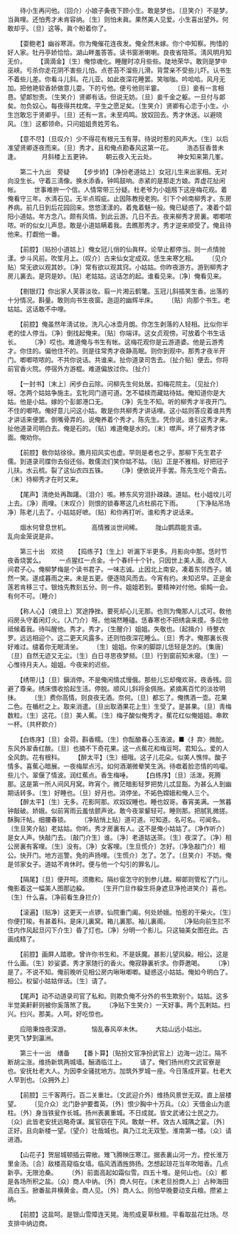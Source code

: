 <!-- { "loadSidebar": true } -->
　　待小生再问他。〔回介〕小娘子夤夜下顾小生。敢是梦也。〔旦笑介〕不是梦。当眞哩。还怕秀才未肯容纳。〔生〕则怕未眞。果然美人见爱。小生喜出望外。何敢却乎。〔旦〕这等。眞个盼着你了。 

　　【耍鲍老】幽谷寒涯。你为俺催花连夜发。俺全然未嫁。你个中知察。拘惜的好人家。牡丹亭娇恰恰。湖山畔羞答答。读书窗淅喇喇。良夜省陪茶。淸风明月知无价。 
　　【滴滴金】〔生〕俺惊魂化。睡醒时凉月些些。陡地荣华。敢则是梦中巫峡。亏杀你走花阴不害些儿怕。点苍苔不溜些儿滑。背萱亲不受些儿吓。认书生不着些儿差。你看斗儿斜。花儿亚。如此夜深花睡罢。笑咖咖。吟哈哈。风月无加。把他艳软香娇做意儿耍。下的亏他。便亏他则半霎。 
　　〔旦〕妾有一言相恳。望郞恕责。〔生笑介〕贤卿有话。但说无妨。〔旦〕妾千金之躯。一旦付与郞矣。勿负奴心。每夜得共枕席。平生之愿足矣。〔生笑介〕贤卿有心恋于小生。小生岂敢忘于贤卿乎。〔旦〕还有一言。未至鸡鸣。放奴回去。秀才休送。以避晓风。〔生〕这都领命。只问姐姐贵姓芳名。 

　　【意不尽】〔旦叹介〕少不得花有根元玉有芽。待说时惹的风声大。〔生〕以后准望贤卿逐夜而来。〔旦〕秀才。且和俺点勘春风这第一花。 
　　浩态狂香昔未逢。　　　　月斜楼上五更钟。 
　　朝云夜入无云处。　　　　神女知来第几峯。 

　　第二十九出　旁疑 
　　【步步娇】〔净扮老道姑上〕女冠儿生来出家相。无对向没生长。守着三淸像。换水添香。钟鸣鼓响。赤紧的是那走方娘。弄虚花扯闲帐。 
　　世事难拚一个信。人情常带三分疑。杜老爷为小姐剏下这座梅花观。着俺看守三年。水淸石见。无半点瑕疵。止因陈教授老狗。引下个岭南柳秀才。东房养病。前几日到后花园回来。悠悠漾漾的。着鬼着魅一般。俺已疑惑了。凑着个韶阳小道姑。年方念八。颇有风情。到此云游。几日不去。夜来柳秀才房裏。喞喞哝哝。听的似女儿声息。敢是小道姑瞒着我。去瞧那秀才。秀才逆来顺受了。俺且待他来。打觑他一番。 

　　【前腔】〔贴扮小道姑上〕俺女冠儿俏的仙眞样。论举止都停当。则一点情抛漾。步斗风前。吹笙月上。〔叹介〕古来仙女定成双。恁生来寒乞相。 
　　〔见介贴〕常无欲以观其妙。〔净〕常有欲以观其窍。小姑姑。你昨夜游方。游到柳秀才房儿裏去。是窍是妙。〔贴〕老姑姑。这话怎的起。谁看见来。〔净〕俺看见来。 

　　【剔银灯】你出家人芙蓉淡妆。翦一片湘云鹤氅。玉冠儿斜插笑生香。出落的十分情况。斟量。敢则向书生夜窗。迤逗的幽辉半床。 
　　〔贴〕向那个书生。老姑姑。这话敢不中哩。 

　　【前腔】俺虽然年淸试妆。洗凡心冰壶月朗。你怎生剥落的人轻相。比似你半老的佳人停当。〔净〕倒找起俺来。〔贴〕你端详。这女贞观傍。可放着个书生话长。 
　　〔净〕哎也。难道俺与书生有帐。这梅花观你是云游道婆。他是云游秀才。你住的。偏他住不的。则是往常秀才夜静高眠。则你到观中。那秀才夜半开门。喞喞哝哝的。不共你说话。共谁来。扯你道录司吿去。〔扯介贴〕便去。你将前官香火院。停宿外方游棍。难道偏放过你。〔扯介〕 

　　【一封书】〔末上〕闲步白云除。问柳先生何处居。扣梅花院主。〔见扯介〕呀。怎两个姑姑争施主。玄牝同门道可道。怎不韫椟而藏姑待姑。俺知道你是大姑。他是小姑。嫁的个彭郞港口无。 
　　〔净〕先生不知。听的柳秀才半夜开门。不住的喞哝。俺好意儿问这小姑。敢是你共柳秀才讲话哩。这小姑则答应着谁共秀才讲话来便罢。倒嘴骨弄的。说俺养着个秀才。陈先生。凭你说。谁引这秀才来。扯他道录司明白去。俺是石的。〔贴〕难道俺是水的。〔末〕噤声。坏了柳秀才体面。俺劝你。 

　　【前腔】敎你姑徐徐。撒月招风实也虚。早则是者也之乎。那柳下先生君子儒。到道录司牒你去俗还俗。敢儒流们笑你姑不姑。〔贴〕正是不雅相。好把冠子儿扶。水云梳。裂了这仙衣四五铢。 
　　〔净〕便依说开手罢。陈先生吃个斋去。〔末〕待柳秀才在时又来。 

　　【尾声】淸绝处再踟躇。〔泪介〕咳。糁东风穷泪扑疎疎。道姑。杜小姐坟儿可上去。〔净〕雨哩。〔末叹介〕则恨的锁春寒这几点杜鹃花下雨。 
　　〔下净贴吊场净〕陈老儿去了。小姑姑好嗻。〔贴〕和你再打听。谁和秀才说话来。 

　　烟水何曾息世机。　　　　高情雅淡世间稀。 
　　陇山鹦鹉能言语。　　　　乱向金笼说是非。 

　　第三十出　欢挠 
　　【捣练子】〔生上〕听漏下半更多。月影向中那。恁时节夜香烧罢么。 
　　一点猩红一点金。十个春纤十个针。只因世上美人面。改尽人间君子心。俺柳梦梅是个读书君子。一味志诚。止因北上南安。凑着东邻西子。嫣然一笑。遂成暮雨之来。未是五更。便逐晓风而去。今宵有约。未知迟早。正是金莲若肯移三寸。银烛先教刻五分。则一件。姐姐若到。要精神对付他。偷盹一会。有何不可。〔睡介〕 

　　【称人心】〔魂旦上〕冥途挣挫。要死却心儿无那。也则为俺那人儿忒可。敎他闷房头守着闲灯火。〔入门介〕呀。他端然睡磕。恁春寒也不把绣衾来摸。多应他祗候着我。待叫醒他。秀才。秀才。〔生醒介〕姐姐。失敬也。〔起揖介〕待整衣罗。远远相迎个。这二更天风露多。还则怕夜深花睡么。〔旦〕秀才。俺那裏长夜好难过。缱着你无眠淸坐。 
　　〔生〕姐姐。你来的脚踪儿恁轻是怎的。〔集唐〕〔旦〕自然无迹又无尘。〔生〕白日寻思夜梦频。〔旦〕行到窗前知未寝。〔生〕一心惟待月夫人。姐姐。今夜来的迟些。 

　　【绣带儿】〔旦〕鎭消停。不是俺闲情忒慢俄。那些儿忘却俺欢哥。夜香残。回避了尊亲。绣床偎收拾起生活。停脱。顺风儿斜将金佩拖。紧摘离百忙的淡妆明抹。 
　　〔生〕费你高情。则良夜无酒。奈何。〔旦〕都忘了。俺携酒一壶。花果二色。在楯栏之上。取来消遣。〔旦出取酒果花上生〕生受了。是甚果。〔旦〕靑梅数粒。〔生〕这花。〔旦〕美人蕉。〔生〕梅子酸似俺秀才。蕉花红似俺姐姐。串飮一杯。〔共杯飮介〕 

　　【白练序】〔旦〕金荷。斟香糯。〔生〕你酝酿春心玉液波。■〈扌弃〉微酡。东风外翠香红酦。〔旦〕也摘不下奇花果。这一点蕉花和梅豆呵。君知么。爱的人全风韵。花有根科。 
　　【醉太平】〔生〕细哦。这子儿花朵。似美人憔悴。酸子情多。喜蕉心暗展。一夜梅犀点污。如何酒潮微晕笑生涡。待噷着脸恣情的呜嘬。些儿个。翠偃了情波。润红蕉点。香生梅唾。 
　　【白练序】〔旦〕活泼。死腾那。这是第一所人间风月窝。昨宵个。微茫暗影轻罗把势儿忒显豁。为甚么人到幽期话转多。〔生〕好睡也。〔旦〕好月也。消停坐。不妬色嫦娥和俺人三个。 
　　【醉太平】〔生〕无多。花影阿那。欢奴奴睡也。睡也奴哥。春宵美满。一煞暮钟敲破。娇娥。似前宵雨云羞怯颤声讹。敢今夜翠颦轻可。睡则那。把腻乳微搓。酥胸汗帖。细腰春锁。 
　　〔净贴悄上贴〕道可道。可知道。名可名。可闻名。〔生旦笑介贴〕老姑姑。你听。秀才房裏有人。这不是俺小姑姑了。〔净作听介〕是女人声。快敲门去。〔敲门介生〕谁。〔净〕老道姑送茶。〔生〕夜深了。〔净〕相公房裏有客哩。〔生〕没有。〔净〕女客哩。〔生旦慌介〕怎好。〔净急敲门介〕相公。快开门。地方巡警。免的声扬哩。〔生慌介〕怎了。怎了。〔旦笑介〕不妨。俺是邻家女子。道姑不肯休时。便与他一个勾引的罪名儿。 

　　【隔尾】〔旦〕便开呵。须撒和。隔纱窗怎守的到参儿趖。柳郞则管松了门儿。俺影着这一幅美人图那边躱。 
　　〔生开门旦作躱生将身遮旦净抢进笑介〕喜也。〔生〕什么喜。〔净前看生身拦介〕 

　　【滚遍】〔贴净〕这更天一点锣。仙院重门阖。何处娇娥。怕惹的干柴火。〔生〕你便打睃。有甚着科。是床儿裏窝。箱儿裏那。袖儿裏阁。 
　　〔净贴向前生拦不住内作风起旦闪下介生〕昏了灯也。〔净〕分明一个影儿。只这轴美女图在此。古画成精了。 

　　【前腔】画屛人踏歌。曾许你书生和。不是妖魔。甚影儿望风躱。相公。这是什么画。〔生〕妙娑婆。秀才家随行的香火。俺寂静裏祈求。你莽邀喝。 
　　〔净〕是了。不说不知。俺前晚听见相公房内啾啾喞喞。疑惑这小姑姑。俺如今明白了。相公。权留小姑姑伴话。〔生〕请了。 

　　【尾声】动不动道录司官了私和。则欺负俺不分外的书生欺别个。姑姑。这多半觉美鼾鼾则被你奚落煞了我。 
　　〔净贴下生笑介〕一天好事。两个瓦剌姑。扫兴。扫兴。那美。人呵。好吃惊也。 

　　应陪秉烛夜深游。　　　　恼乱春风卒未休。 
　　大姑山远小姑出。　　　　更凭飞梦到瀛洲。 

　　第三十一出　缮备 
　　【番卜算】〔贴扮文官净扮武官上〕边海一边江。隔不断胡尘涨。维扬新筑两城墙。酾酒临江上。 
　　请了。俺们扬州府文武官寮是也。安抚杜老大人。为因李全骚扰地方。加筑外罗城一座。今日落成开宴。杜老大人早到也。〔众拥外上〕 

　　【前腔】三千客两行。百二关重壮。〔文武迎介外〕维扬风景世无双。直上层楼望。 
　　〔见介众〕北门卧护要耆英。〔外〕恨少胸中十万兵。〔众〕天借金山为底柱。〔外〕身当铁瓮作长城。扬州表裏重城。不日成就。皆文武诸公士民之力。〔众〕此皆老安抚远略奇谋。属官窃在下风。敢献一杯。效古人城隅之宴。〔外〕正好。且向新楼一望。〔望介〕壮哉城也。眞乃江北无双堑。淮南第一楼。〔众〕请进酒。 

　　【山花子】贺层城顿插云霄敞。雉飞腾映压寒江。据表裏山河一方。控长淮万里金汤。〔合〕敌楼高窥临女墙。临风洒酒旌斾扬。怎想起琼花当年吹暗香。几点新亭。无限沧桑。 
　　〔外〕前面高起如霜似雪。四五十堆。是何山也。〔众〕都是各场所积之盐。〔众〕商人中纳。〔外〕商人何在。〔末老旦扮商人上〕占种海田高白玉。掀番盐井横黄金。商人见。〔外〕商人么。则怕早晚要动支兵粮。攒紧上纳。 

　　【前腔】这盐呵。是银山雪障连天晃。海煎成夏草秋粮。平看取盐花灶场。尽支排中纳边商。 
